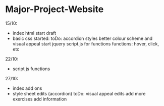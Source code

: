 # Major-Project-Website

15/10:
- index html start draft
- basic css started:
toDo:
accordion styles
better colour scheme and visual appeal
start jquery script.js for functions
functions: hover, click, etc

22/10:
- script js functions

27/10:
- index add ons 
- style sheet edits (accordion)
toDo:
visual appeal edits
add more exercises
add information


